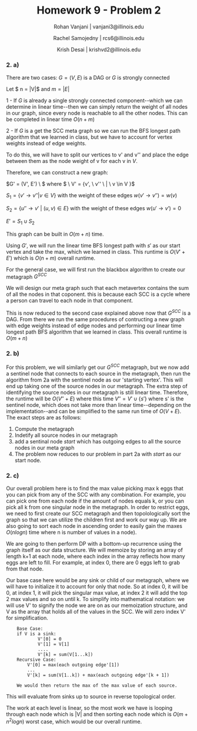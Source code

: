 <h1 style="text-align: center;">Homework 9 - Problem 2</h1>
<p style="text-align: center;">Rohan Vanjani | vanjani3@illinois.edu</p>
<p style="text-align: center;">Rachel Samojedny | rcs6@illinois.edu</p>
<p style="text-align: center;"> Krish Desai | krishvd2@illinois.edu</p>

### 2. a)

There are two cases:
$G = (V, E)$ is a DAG or $G$ is strongly connected

Let $ n = |V|$ and $m = |E|$

1 - If $G$ is already a single strongly connected component--which we can determine in linear time--then we can simply return the weight of all nodes in our graph, since every node is reachable to all the other nodes. This can be completed in linear time $O(n + m)$

2 - If $G$ is a get the SCC meta graph so we can run the BFS longest path algorithm that we learned in class, but we have to account for vertex weights instead of edge weights.

To do this, we will have to split our vertices to v' and v'' and place the edge between them as the node weight of v for each v in $V$.

Therefore, we can construct a new graph:

$G' = (V', E') \ $ where $ \ V' = \{v', \ v'' \ | \ v \in V \}$

$S_1 = \{v' \rightarrow v'' | v \in V\}$ with the weight of these edges $w(v' \rightarrow v'') = w(v)$

$S_2 = \{u'' \rightarrow v' \ | \ (u, v) \in E\}$ with the weight of these edges $w(u' \rightarrow v') = 0$

$E' = S_1 \cup S_2$

This graph can be built in $O(m + n)$ time.

Using $G'$, we will run the linear time BFS longest path with $s'$ as our start vertex and take the max, which we learned in class. This runtime is $O(V'+E')$ which is $O(n + m)$ overall runtime.

For the general case, we will first run the blackbox algorithm to create our metagraph $G^{SCC}$

We will design our meta graph such that each metavertex contains the sum of all the nodes in that coponent. this is because each SCC is a cycle where a person can travel to each node in that component.

This is now reduced to the second case explained above now that $G^{SCC}$ is a DAG. From there we run the same procedures of contructing a new graph with edge weights instead of edge nodes and performing our linear time longest path BFS algorithm that we learned in class. This overall runtime is $O(m + n)$

### 2. b)

For this problem, we will similarly get our $G^{SCC}$ metagraph, but we now add a sentinel node that connects to each source in the metagraph, then run the algorithm from 2a with the sentinel node as our 'starting vertex'. This will end up taking one of the source nodes in our metagraph. The extra step of identifying the source nodes in our metagraph is still linear time. Therefore, the runtime will be $O(V''+E)$ where this time $V'' = V'\cup \{s'\}$ where s' is the sentinel node, which does not take more than linear time--depending on the implementation--and can be simplified to the same run time of $O(V+E)$. The exact steps are as follows:

1. Compute the metagraph
2. Indetify all source nodes in our metagraph
3. add a sentinal node $start$ which has outgoing edges to all the source nodes in our meta graph
4. The problem now reduces to our problem in part 2a with $start$ as our start node.

### 2. c)

Our overall problem here is to find the max value picking max k eggs that you can pick from any of the SCC with any combination. For example, you can pick one from each node if the amount of nodes equals k, or you can pick all k from one singular node in the metagraph.
In order to restrict eggs, we need to first create our SCC metagraph and then topolologically sort the graph so that we can utilize the children first and work our way up. We are also going to sort each node in ascending order to easily gain the maxes $O(nlogn)$ time where n is number of values in a node).

We are going to then perform DP with a bottom-up recurrence using the graph itself as our data structure. We will memoize by storing an array of length k+1 at each node, where each index in the array reflects how many eggs are left to fill. For example, at index 0, there are 0 eggs left to grab from that node.

Our base case here would be any sink or child of our metagraph, where we will have to initialize it to account for only that node. So at index 0, it will be 0, at index 1, it will pick the singular max value, at index 2 it will add the top 2 max values and so on until k. To simplify into mathematical notation: we will use V' to signify the node we are on as our memoization structure, and V as the array that holds all of the values in the SCC. We will zero index V' for simplification.

        Base Case:
        if V is a sink:
                V'[0] = 0
                V'[1] = V[1]
                ....
                V'[k] = sum(V[1...k])
        Recursive Case:
            V'[0] = max(each outgoing edge'[1])
            ...
            V'[k] = sum(V[1..k]) + max(each outgoing edge'[k + 1])

        We would then return the max of the max value of each source.

This will evaluate from sinks up to source in reverse topological order.

The work at each level is linear, so the most work we have is looping through each node which is |V| and then sorting each node which is $O(m + n^2logn)$ worst case, which would be our overall runtime.
